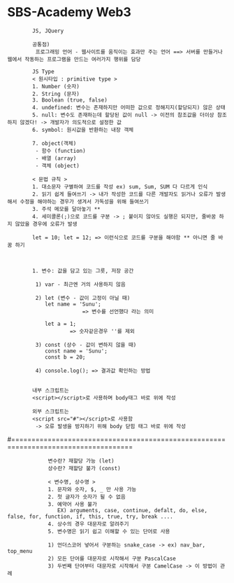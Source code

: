 # SBS-Academy Web3

            JS, JQuery
            
            공통점)
             프로그래밍 언어 - 웹사이트를 움직이는 효과만 주는 언어 ==> 서버를 만들거나 웹에서 작동하는 프로그램을 만드는 여러가지 행위를 담당

            JS Type
            < 원시타입 : primitive type >
            1. Number (숫자)
            2. String (문자)
            3. Boolean (true, false)
            4. undefined: 변수는 존재하지만 어떠한 값으로 정해지지(할당되지) 않은 상태
            5. null: 변수도 존재하는데 할당된 값이 null -> 이전의 참조값을 더이상 참조하지 않겠다! -> 개발자가 의도적으로 설정한 값
            6. symbol: 원시값을 반환하는 내장 객체

            7. object(객체)
             - 함수 (function)
             - 배열 (array)
             - 객체 (object)

            < 문법 규칙 >
            1. 대소문자 구별하여 코드를 작성 ex) sum, Sum, SUM 다 다르게 인식
            2. 읽기 쉽게 들여쓰기 -> 내가 작성한 코드를 다른 개발자도 읽거나 오류가 발생해서 수정을 해야하는 경우가 생겨서 가독성을 위해 들여쓰기
            3. 주석 메모를 달아놓기 **
            4. 세미콜론(;)으로 코드를 구분 -> ; 붙이지 않아도 실행은 되지만, 줄바꿈 하지 않았을 경우에 오류가 발생

            let = 10; let = 12; => 이런식으로 코드를 구분을 해야함 ** 아니면 줄 바꿈 하기



            1. 변수: 값을 담고 있는 그릇, 저장 공간

             1) var - 최근엔 거의 사용하지 않음

             2) let (변수 - 값이 고정이 아닐 때)
                let name = 'Sunu'; 
                            => 변수를 선언했다 라는 의미

                let a = 1;
                        => 숫자같은경우 ''를 제외

             3) const (상수 - 값이 변하지 않을 때)
                const name = 'Sunu'; 
                const b = 20;

             4) console.log(); => 결과값 확인하는 방법  


            내부 스크립트는
            <script></script>로 사용하며 body태그 바로 위에 작성
        
            외부 스크립트는
            <script src="#"></script>로 사용함
             -> 오류 발생을 방지하기 위해 body 닫힘 태그 바로 위에 작성


#====================================================================================


                 변수란? 재할당 가능 (let)
                 상수란? 재할당 불가 (const)

                 < 변수명, 상수명 >
                 1. 문자와 숫자, $, _ 만 사용 가능
                 2. 첫 글자가 숫자가 될 수 없음
                 3. 예약어 사용 불가
                    EX) arguments, case, continue, defalt, do, else, false, for, function, if, this, true, try, break ....
                 4. 상수의 경우 대문자로 알려주기
                 5. 변수명은 읽기 쉽고 이해할 수 있는 단어로 사용
                 
                 1) 언더스코어 넣어서 구분하는 snake_case -> ex) nav_bar, top_menu
                 2) 모든 단어를 대문자로 시작해서 구분 PascalCase
                 3) 두번째 단어부터 대문자로 시작해서 구분 CamelCase -> 이 방법이 관례
